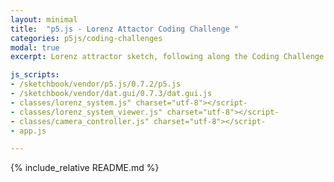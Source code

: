 ```yaml
---
layout: minimal
title:  "p5.js - Lorenz Attactor Coding Challenge "
categories: p5js/coding-challenges
modal: true
excerpt: Lorenz attractor sketch, following along the Coding Challenge #12

js_scripts:
- /sketchbook/vendor/p5.js/0.7.2/p5.js
- /sketchbook/vendor/dat.gui/0.7.3/dat.gui.js
- classes/lorenz_system.js" charset="utf-8"></script-
- classes/lorenz_system_viewer.js" charset="utf-8"></script-
- classes/camera_controller.js" charset="utf-8"></script-
- app.js

---
```


{% include_relative README.md %}

